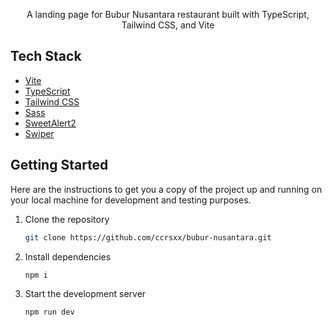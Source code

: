<p align="center">
A landing page for Bubur Nusantara restaurant built with TypeScript, Tailwind CSS, and Vite
</p>

## Tech Stack

- [Vite](https://vitejs.dev/)
- [TypeScript](https://www.typescriptlang.org/)
- [Tailwind CSS](https://tailwindcss.com/)
- [Sass](https://sass-lang.com/)
- [SweetAlert2](https://sweetalert2.github.io/)
- [Swiper](https://swiperjs.com/)

## Getting Started

Here are the instructions to get you a copy of the project up and running on your local machine for development and testing purposes.

1. Clone the repository

   ```bash
   git clone https://github.com/ccrsxx/bubur-nusantara.git
   ```

2. Install dependencies

   ```bash
   npm i
   ```

3. Start the development server

   ```bash
   npm run dev
   ```
